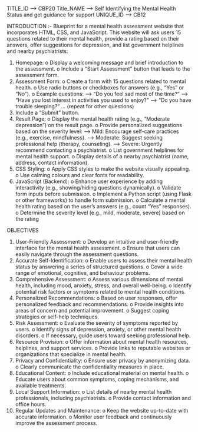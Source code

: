 TITLE_ID --> CBP20 
Title_NAME --> Self Identifying the Mental Health Status and get guidance for support
UNIQUE_ID --> CB12

INTRODUCTION :-
Blueprint for a mental health assessment website that incorporates HTML, CSS, and JavaScript. 
This website will ask users 15 questions related to their mental health, provide a rating based on their answers, offer suggestions for depression, and list government helplines and nearby psychiatrists:

1.	Homepage:
o	Display a welcoming message and brief introduction to the assessment.
o	Include a “Start Assessment” button that leads to the assessment form.
2.	Assessment Form:
o	Create a form with 15 questions related to mental health.
o	Use radio buttons or checkboxes for answers (e.g., “Yes” or “No”).
o	Example questions: 
-->	“Do you feel sad most of the time?”
-->	“Have you lost interest in activities you used to enjoy?”
-->	“Do you have trouble sleeping?”
	… (repeat for other questions)
3.  Include a “Submit” button.
4.	Result Page:
o	Display the mental health rating (e.g., “Moderate depression”) on the result page.
o	Provide personalized suggestions based on the severity level: 
-->	Mild: Encourage self-care practices (e.g., exercise, mindfulness).
-->	Moderate: Suggest seeking professional help (therapy, counseling).
-->	Severe: Urgently recommend contacting a psychiatrist.
o	List government helplines for mental health support.
o	Display details of a nearby psychiatrist (name, address, contact information).
5.	CSS Styling:
o	Apply CSS styles to make the website visually appealing.
o	Use calming colours and clear fonts for readability.
6.	JavaScript (Backend):
o	Enhance user experience by adding interactivity (e.g., showing/hiding questions dynamically).
o	Validate form inputs before submission.
o	Implement a Python script (using Flask or other frameworks) to handle form submission.
o	Calculate a mental health rating based on the user’s answers (e.g., count “Yes” responses).
o	Determine the severity level (e.g., mild, moderate, severe) based on the rating

OBJECTIVES

1.	User-Friendly Assessment:
o	Develop an intuitive and user-friendly interface for the mental health assessment.
o	Ensure that users can easily navigate through the assessment questions.
2.	Accurate Self-Identification:
o	Enable users to assess their mental health status by answering a series of structured questions.
o	Cover a wide range of emotional, cognitive, and behaviour problems.
3.	Comprehensive Assessment:
o	Assess various dimensions of mental health, including mood, anxiety, stress, and overall well-being.
o	Identify potential risk factors or symptoms related to mental health conditions.
4.	Personalized Recommendations:
o	Based on user responses, offer personalized feedback and recommendations.
o	Provide insights into areas of concern and potential improvement.
o	Suggest coping strategies or self-help techniques.
5.	Risk Assessment:
o	Evaluate the severity of symptoms reported by users.
o	Identify signs of depression, anxiety, or other mental health disorders.
o	If necessary, guide users toward seeking professional help.
6.	Resource Provision:
o	Offer information about mental health resources, helplines, and support services.
o	Provide links to reputable websites or organizations that specialize in mental health.
7.	Privacy and Confidentiality:
o	Ensure user privacy by anonymizing data.
o	Clearly communicate the confidentiality measures in place.
8.	Educational Content:
o	Include educational material on mental health.
o	Educate users about common symptoms, coping mechanisms, and available treatments.
9.	Local Support Information:
o	List details of nearby mental health professionals, including psychiatrists.
o	Provide contact information and office hours.
10.	Regular Updates and Maintenance:
o	Keep the website up-to-date with accurate information.
o	Monitor user feedback and continuously improve the assessment process.
